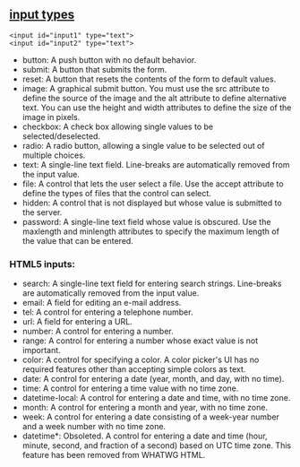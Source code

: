 
## [input types](https://developer.mozilla.org/en-US/docs/Web/HTML/Element/input)
```
<input id="input1" type="text">
<input id="input2" type="text">
```
- button: A push button with no default behavior.
- submit: A button that submits the form.
- reset: A button that resets the contents of the form to default values.
- image: A graphical submit button. You must use the src attribute to define the source of the image and the alt attribute to define alternative text. You can use the height and width attributes to define the size of the image in pixels.
- checkbox: A check box allowing single values to be selected/deselected.
- radio: A radio button, allowing a single value to be selected out of multiple choices.
- text: A single-line text field. Line-breaks are automatically removed from the input value.
- file: A control that lets the user select a file. Use the accept attribute to define the types of files that the control can select.
- hidden: A control that is not displayed but whose value is submitted to the server.
- password: A single-line text field whose value is obscured. Use the maxlength and minlength attributes to specify the maximum length of the value that can be entered.

### HTML5 inputs:
- search: A single-line text field for entering search strings. Line-breaks are automatically removed from the input value.
- email:  A field for editing an e-mail address.
- tel:  A control for entering a telephone number.
- url:  A field for entering a URL.
- number: A control for entering a number.
- range:  A control for entering a number whose exact value is not important.
- color:  A control for specifying a color. A color picker's UI has no required features other than accepting simple colors as text.
- date:   A control for entering a date (year, month, and day, with no time).
- time:   A control for entering a time value with no time zone.
- datetime-local:  A control for entering a date and time, with no time zone.
- month:  A control for entering a month and year, with no time zone.
- week:   A control for entering a date consisting of a week-year number and a week number with no time zone.
- datetime*: Obsoleted. A control for entering a date and time (hour, minute, second, and fraction of a second) based on UTC time zone. This feature has been removed from WHATWG HTML.  
